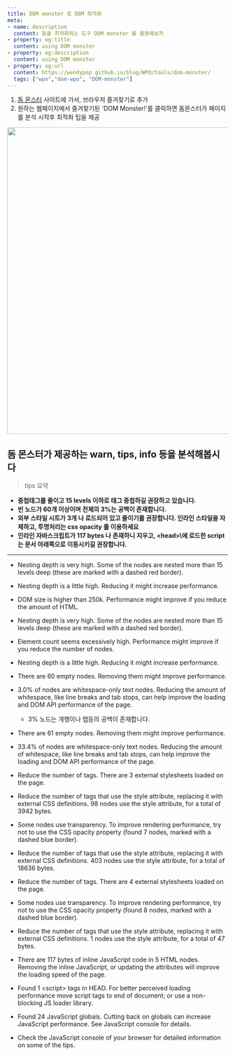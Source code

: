```yaml
---
title: DOM monster 로 DOM 최적화
meta:
- name: description
  content: 돔을 최적화하는 도구 DOM monster 를 활용해보자
- property: og:title
  content: using DOM monster 
- property: og:description
  content: using DOM monster
- property: og:url
  content: https://wendypop.github.io/blog/WPO/tools/dom-monster/
  tags: ["wpo","dom-wpo", "DOM-monster"]
---
```



1. [돔 몬스터](http://mir.aculo.us/dom-monster/) 사이트에 가서, 브라우저 즐겨찾기로 추가
2. 원하는 웹페이지에서 즐겨찾기된 'DOM Monster!'를 클릭하면 돔몬스터가 페이지를 분석 시작후 최적화 팁을 제공
  
<img src="~@source/.vuepress/assets/img/wpo/dom-monster.png" width="700">

## 돔 몬스터가 제공하는 warn, tips, info 등을 분석해봅시다

> tips 요약  
- <b> 중첩태그를 줄이고 15 levels 이하로 태그 중첩하길 권장하고 있습니다. </b>  
- <b> 빈 노드가 60개 이상이며 전체의 3%는 공백이 존재합니다. </b>  
- <b> 외부 스타일 시트가 3개 나 로드되어 있고 줄이기를 권장합니다. 인라인 스타일을 자제하고, 투명처리는 css opacity 를 이용하세요 </b>  
- <b> 인라인 자바스크립트가 117 bytes 나 존재하니 지우고, \<head>\에 로드한 script 는 문서 아래쪽으로 이동시키길 권장합니다.</b>  

---


- Nesting depth is very high. Some of the nodes are nested more than 15 levels deep (these are marked with a dashed red border).
- Nesting depth is a little high. Reducing it might increase performance.
- DOM size is higher than 250k. Performance might improve if you reduce the amount of HTML.
- Nesting depth is very high. Some of the nodes are nested more than 15 levels deep (these are marked with a dashed red border).
- Element count seems excessively high. Performance might improve if you reduce the number of nodes.
- Nesting depth is a little high. Reducing it might increase performance.

- There are 60 empty nodes. Removing them might improve performance.
- 3.0% of nodes are whitespace-only text nodes. Reducing the amount of whitespace, like line breaks and tab stops, can help improve the loading and DOM API performance of the page.
  - 3% 노드는 개행이나 탭등의 공백이 존재합니다.
- There are 61 empty nodes. Removing them might improve performance.
- 33.4% of nodes are whitespace-only text nodes. Reducing the amount of whitespace, like line breaks and tab stops, can help improve the loading and DOM API performance of the page.

- Reduce the number of <link rel="stylesheet"> tags. There are 3 external stylesheets loaded on the page.
- Reduce the number of tags that use the style attribute, replacing it with external CSS definitions. 98 nodes use the style attribute, for a total of 3942 bytes.
- Some nodes use transparency. To improve rendering performance, try not to use the CSS opacity property (found 7 nodes, marked with a dashed blue border).
- Reduce the number of tags that use the style attribute, replacing it with external CSS definitions. 403 nodes use the style attribute, for a total of 18636 bytes.
- Reduce the number of <link rel="stylesheet"> tags. There are 4 external stylesheets loaded on the page.
- Some nodes use transparency. To improve rendering performance, try not to use the CSS opacity property (found 8 nodes, marked with a dashed blue border).
- Reduce the number of tags that use the style attribute, replacing it with external CSS definitions. 1 nodes use the style attribute, for a total of 47 bytes.

- There are 117 bytes of inline JavaScript code in 5 HTML nodes. Removing the inline JavaScript, or updating the attributes will improve the loading speed of the page.
- Found 1 \<script> tags in HEAD. For better perceived loading performance move script tags to end of document; or use a non-blocking JS loader library. 
- Found 24 JavaScript globals. Cutting back on globals can increase JavaScript performance. See JavaScript console for details. 
- Check the JavaScript console of your browser for detailed information on some of the tips.


<Comment />
